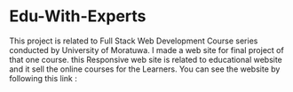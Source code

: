# Edu-With-Experts
This project is related to Full Stack Web Development Course series conducted by University of Moratuwa. I made a web site for final project of that one course. this Responsive web site is related to educational website and it sell the online courses for the Learners.
You can see the website by following this link : [](https://askanuradha.github.io/Edu-With-Experts_WebSite/)
